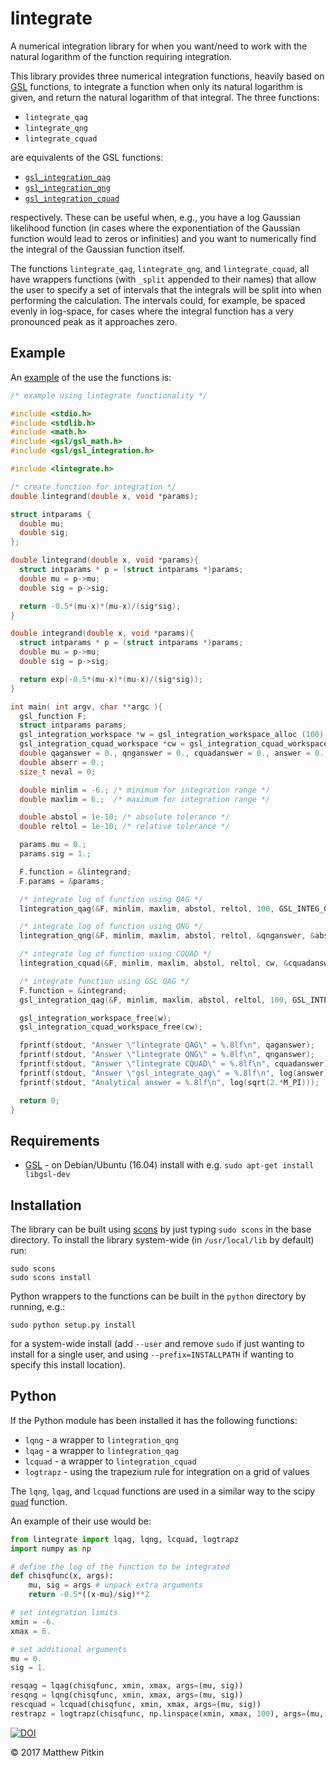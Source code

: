 # lintegrate

A numerical integration library for when you want/need to work with the natural logarithm of the function requiring integration.

This library provides three numerical integration functions, heavily based on [GSL](https://www.gnu.org/software/gsl/) functions, to integrate a function when only its natural logarithm is given, and return the natural logarithm of that integral. The three functions:

 * `lintegrate_qag`
 * `lintegrate_qng`
 * `lintegrate_cquad`

 are equivalents of the GSL functions:

 * [`gsl_integration_qag`](https://www.gnu.org/software/gsl/doc/html/integration.html#qag-adaptive-integration)
 * [`gsl_integration_qng`](https://www.gnu.org/software/gsl/doc/html/integration.html#qng-non-adaptive-gauss-kronrod-integration)
 * [`gsl_integration_cquad`](https://www.gnu.org/software/gsl/doc/html/integration.html#cquad-doubly-adaptive-integration)

respectively. These can be useful when, e.g., you have a log Gaussian likelihood function (in cases where the exponentiation of the Gaussian function would lead to zeros or infinities) and you want to numerically find the integral of the Gaussian function itself.

The functions `lintegrate_qag`, `lintegrate_qng`, and `lintegrate_cquad`, all have wrappers functions (with `_split` appended to their names) that allow the user to specify a set of intervals that the integrals will be split into when performing the calculation. The intervals could, for example, be spaced evenly in log-space, for cases where the integral function has a very pronounced peak as it approaches zero.

## Example

An [example](example/example.c) of the use the functions is:

```C
/* example using lintegrate functionality */

#include <stdio.h>
#include <stdlib.h>
#include <math.h>
#include <gsl/gsl_math.h>
#include <gsl/gsl_integration.h>

#include <lintegrate.h>

/* create function for integration */
double lintegrand(double x, void *params);

struct intparams {
  double mu;
  double sig;
};

double lintegrand(double x, void *params){
  struct intparams * p = (struct intparams *)params;
  double mu = p->mu;
  double sig = p->sig;

  return -0.5*(mu-x)*(mu-x)/(sig*sig);
}

double integrand(double x, void *params){
  struct intparams * p = (struct intparams *)params;
  double mu = p->mu;
  double sig = p->sig;

  return exp(-0.5*(mu-x)*(mu-x)/(sig*sig));
}

int main( int argv, char **argc ){
  gsl_function F;
  struct intparams params;
  gsl_integration_workspace *w = gsl_integration_workspace_alloc (100);
  gsl_integration_cquad_workspace *cw = gsl_integration_cquad_workspace_alloc(50);
  double qaganswer = 0., qnganswer = 0., cquadanswer = 0., answer = 0.;
  double abserr = 0.;
  size_t neval = 0;

  double minlim = -6.; /* minimum for integration range */
  double maxlim = 6.;  /* maximum for integration range */

  double abstol = 1e-10; /* absolute tolerance */
  double reltol = 1e-10; /* relative tolerance */

  params.mu = 0.;
  params.sig = 1.;

  F.function = &lintegrand;
  F.params = &params;

  /* integrate log of function using QAG */
  lintegration_qag(&F, minlim, maxlim, abstol, reltol, 100, GSL_INTEG_GAUSS31, w, &qaganswer, &abserr);

  /* integrate log of function using QNG */
  lintegration_qng(&F, minlim, maxlim, abstol, reltol, &qnganswer, &abserr, &neval);

  /* integrate log of function using CQUAD */
  lintegration_cquad(&F, minlim, maxlim, abstol, reltol, cw, &cquadanswer, &abserr, &neval);

  /* integrate function using GSL QAG */
  F.function = &integrand;
  gsl_integration_qag(&F, minlim, maxlim, abstol, reltol, 100, GSL_INTEG_GAUSS31, w, &answer, &abserr);

  gsl_integration_workspace_free(w);
  gsl_integration_cquad_workspace_free(cw);

  fprintf(stdout, "Answer \"lintegrate QAG\" = %.8lf\n", qaganswer);
  fprintf(stdout, "Answer \"lintegrate QNG\" = %.8lf\n", qnganswer);
  fprintf(stdout, "Answer \"lintegrate CQUAD\" = %.8lf\n", cquadanswer);
  fprintf(stdout, "Answer \"gsl_integrate_qag\" = %.8lf\n", log(answer));
  fprintf(stdout, "Analytical answer = %.8lf\n", log(sqrt(2.*M_PI)));

  return 0;
}
```

## Requirements

* [GSL](https://www.gnu.org/software/gsl/) - on Debian/Ubuntu (16.04) install with e.g. `sudo apt-get install libgsl-dev`

## Installation

The library can be built using [scons](http://scons.org) by just typing `sudo scons` in the base directory. To install
the library system-wide (in `/usr/local/lib` by default) run:
```
sudo scons
sudo scons install
```

Python wrappers to the functions can be built in the `python` directory by running, e.g.:
```
sudo python setup.py install
```
for a system-wide install (add `--user` and remove `sudo` if just wanting to install for a single user, and using `--prefix=INSTALLPATH` if wanting to specify this install location).

## Python

If the Python module has been installed it has the following functions:
 * `lqng` - a wrapper to `lintegration_qng`
 * `lqag` - a wrapper to `lintegration_qag`
 * `lcquad` - a wrapper to `lintegration_cquad`
 * `logtrapz` - using the trapezium rule for integration on a grid of values

The `lqng`, `lqag`, and `lcquad` functions are used in a similar way to the scipy [`quad`](https://docs.scipy.org/doc/scipy-0.19.0/reference/generated/scipy.integrate.quad.html) function.

An example of their use would be:

```python
from lintegrate import lqag, lqng, lcquad, logtrapz
import numpy as np

# define the log of the function to be integrated
def chisqfunc(x, args):
    mu, sig = args # unpack extra arguments
    return -0.5*((x-mu)/sig)**2

# set integration limits
xmin = -6.
xmax = 6.

# set additional arguments
mu = 0.
sig = 1.

resqag = lqag(chisqfunc, xmin, xmax, args=(mu, sig))
resqng = lqng(chisqfunc, xmin, xmax, args=(mu, sig))
rescquad = lcquad(chisqfunc, xmin, xmax, args=(mu, sig))
restrapz = logtrapz(chisqfunc, np.linspace(xmin, xmax, 100), args=(mu, sig))
```

[![DOI](https://zenodo.org/badge/93165960.svg)](https://zenodo.org/badge/latestdoi/93165960)

&copy; 2017 Matthew Pitkin
